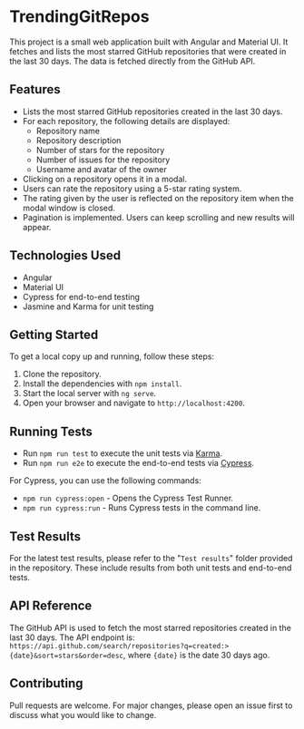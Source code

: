 # TrendingGitRepos

This project is a small web application built with Angular and Material UI. It fetches and lists the most starred GitHub repositories that were created in the last 30 days. The data is fetched directly from the GitHub API.

## Features

- Lists the most starred GitHub repositories created in the last 30 days.
- For each repository, the following details are displayed:
  - Repository name
  - Repository description
  - Number of stars for the repository
  - Number of issues for the repository
  - Username and avatar of the owner
- Clicking on a repository opens it in a modal.
- Users can rate the repository using a 5-star rating system.
- The rating given by the user is reflected on the repository item when the modal window is closed.
- Pagination is implemented. Users can keep scrolling and new results will appear.

## Technologies Used

- Angular
- Material UI
- Cypress for end-to-end testing
- Jasmine and Karma for unit testing

## Getting Started

To get a local copy up and running, follow these steps:

1. Clone the repository.
2. Install the dependencies with `npm install`.
3. Start the local server with `ng serve`.
4. Open your browser and navigate to `http://localhost:4200`.

## Running Tests

- Run `npm run test` to execute the unit tests via [Karma](https://karma-runner.github.io).
- Run `npm run e2e` to execute the end-to-end tests via [Cypress](https://www.cypress.io).

For Cypress, you can use the following commands:

- `npm run cypress:open` - Opens the Cypress Test Runner.
- `npm run cypress:run` - Runs Cypress tests in the command line.

## Test Results

For the latest test results, please refer to the "`Test results`" folder provided in the repository. These include results from both unit tests and end-to-end tests.

## API Reference

The GitHub API is used to fetch the most starred repositories created in the last 30 days. The API endpoint is: `https://api.github.com/search/repositories?q=created:>{date}&sort=stars&order=desc`, where `{date}` is the date 30 days ago.

## Contributing

Pull requests are welcome. For major changes, please open an issue first to discuss what you would like to change.

